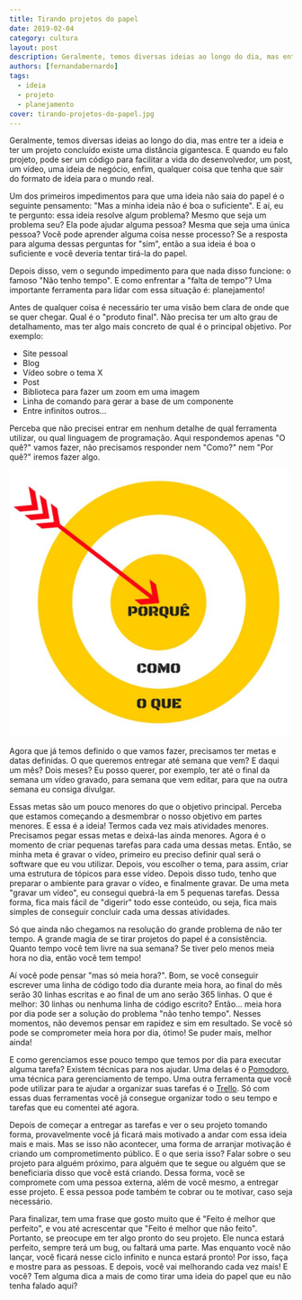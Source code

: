 ```yaml
---
title: Tirando projetos do papel
date: 2019-02-04
category: cultura
layout: post
description: Geralmente, temos diversas ideias ao longo do dia, mas entre ter a ideia e ter um projeto concluído existe uma distância gigantesca. E como fazer para tirar essas ideias do papel? Nesse post vou falar um pouco sobre como sair dessa zona de conforto.
authors: [fernandabernardo]
tags:
  - ideia
  - projeto
  - planejamento
cover: tirando-projetos-do-papel.jpg
---
```


Geralmente, temos diversas ideias ao longo do dia, mas entre ter a ideia e ter um projeto concluído existe uma distância gigantesca. E quando eu falo projeto, pode ser um código para facilitar a vida do desenvolvedor, um post, um vídeo, uma ideia de negócio, enfim, qualquer coisa que tenha que sair do formato de ideia para o mundo real.

Um dos primeiros impedimentos para que uma ideia não saia do papel é o seguinte pensamento: "Mas a minha ideia não é boa o suficiente". E aí, eu te pergunto: essa ideia resolve algum problema? Mesmo que seja um problema seu? Ela pode ajudar alguma pessoa? Mesma que seja uma única pessoa? Você pode aprender alguma coisa nesse processo? Se a resposta para alguma dessas perguntas for "sim", então a sua ideia é boa o suficiente e você deveria tentar tirá-la do papel.

Depois disso, vem o segundo impedimento para que nada disso funcione: o famoso "Não tenho tempo". E como enfrentar a "falta de tempo"? Uma importante ferramenta para lidar com essa situação é: planejamento!


Antes de qualquer coisa é necessário ter uma visão bem clara de onde que se quer chegar. Qual é o "produto final". Não precisa ter um alto grau de detalhamento, mas ter algo mais concreto de qual é o principal objetivo. Por exemplo:
- Site pessoal
- Blog
- Vídeo sobre o tema X
- Post
- Biblioteca para fazer um zoom em uma imagem
- Linha de comando para gerar a base de um componente
- Entre infinitos outros...

Perceba que não precisei entrar em nenhum detalhe de qual ferramenta utilizar, ou qual linguagem de programação. Aqui respondemos apenas "O quê?" vamos fazer, não precisamos responder nem "Como?" nem "Por quê?" iremos fazer algo.

!["O que? Como? Por que?"](/images/tirando-projetos-do-papel-1.jpg)

Agora que já temos definido o que vamos fazer, precisamos ter metas e datas definidas. O que queremos entregar até semana que vem? E daqui um mês? Dois meses? Eu posso querer, por exemplo, ter até o final da semana um vídeo gravado, para semana que vem editar, para que na outra semana eu consiga divulgar.

Essas metas são um pouco menores do que o objetivo principal. Perceba que estamos começando a desmembrar o nosso objetivo em partes menores. E essa é a ideia! Termos cada vez mais atividades menores. Precisamos pegar essas metas e deixá-las ainda menores. Agora é o momento de criar pequenas tarefas para cada uma dessas metas. Então, se minha meta é gravar o vídeo, primeiro eu preciso definir qual será o software que eu vou utilizar. Depois, vou escolher o tema, para assim, criar uma estrutura de tópicos para esse vídeo. Depois disso tudo, tenho que preparar o ambiente para gravar o vídeo, e finalmente gravar. De uma meta "gravar um vídeo", eu consegui quebrá-la em 5 pequenas tarefas. Dessa forma, fica mais fácil de "digerir" todo esse conteúdo, ou seja, fica mais simples de conseguir concluir cada uma dessas atividades.

Só que ainda não chegamos na resolução do grande problema de não ter tempo. A grande magia de se tirar projetos do papel é a consistência. Quanto tempo você tem livre na sua semana? Se tiver pelo menos meia hora no dia, então você tem tempo!

Aí você pode pensar "mas só meia hora?". Bom, se você conseguir escrever uma linha de código todo dia durante meia hora, ao final do mês serão 30 linhas escritas e ao final de um ano serão 365 linhas. O que é melhor: 30 linhas ou nenhuma linha de código escrito? Então… meia hora por dia pode ser a solução do problema "não tenho tempo". Nesses momentos, não devemos pensar em rapidez e sim em resultado. Se você só pode se comprometer meia hora por dia, ótimo! Se puder mais, melhor ainda!

E como gerenciamos esse pouco tempo que temos por dia para executar alguma tarefa? Existem técnicas para nos ajudar. Uma delas é o <a href="https://francescocirillo.com/pages/pomodoro-technique" target="_blank" rel="noopener">Pomodoro</a>, uma técnica para gerenciamento de tempo. Uma outra ferramenta que você pode utilizar para te ajudar a organizar suas tarefas é o <a href="https://trello.com/" target="_blank" rel="noopener">Trello</a>. Só com essas duas ferramentas você já consegue organizar todo o seu tempo e tarefas que eu comentei até agora.

Depois de começar a entregar as tarefas e ver o seu projeto tomando forma, provavelmente você já ficará mais motivado a andar com essa ideia mais e mais. Mas se isso não acontecer, uma forma de arranjar motivação é criando um comprometimento público. E o que seria isso? Falar sobre o seu projeto para alguém próximo, para alguém que te segue ou alguém que se beneficiaria disso que você está criando. Dessa forma, você se compromete com uma pessoa externa, além de você mesmo, a entregar esse projeto. E essa pessoa pode também te cobrar ou te motivar, caso seja necessário.

Para finalizar, tem uma frase que gosto muito que é "Feito é melhor que perfeito", e vou até acrescentar que "Feito é melhor que não feito". Portanto, se preocupe em ter algo pronto do seu projeto. Ele nunca estará perfeito, sempre terá um bug, ou faltará uma parte. Mas enquanto você não lançar, você ficará nesse ciclo infinito e nunca estará pronto! Por isso, faça e mostre para as pessoas. E depois, você vai melhorando cada vez mais! E você? Tem alguma dica a mais de como tirar uma ideia do papel que eu não tenha falado aqui?
